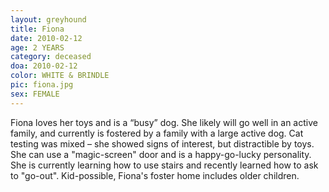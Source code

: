 ```yaml
---
layout: greyhound
title: Fiona
date: 2010-02-12
age: 2 YEARS
category: deceased
doa: 2010-02-12
color: WHITE & BRINDLE
pic: fiona.jpg
sex: FEMALE
---
```


Fiona loves her toys and is a “busy” dog. She likely will go well in an active family, and currently is fostered by
a family with a large active dog. Cat testing was mixed – she showed signs of interest, but distractible by toys.  She
can use a "magic-screen" door and is a happy-go-lucky personality.  She is currently learning how to use stairs and
recently learned how to ask to "go-out".  Kid-possible, Fiona's foster home includes older children.
